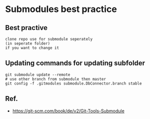 # Submodules best practice 

## Best practive 

```
clone repo use for submodule seperately
(in seperate folder)
if you want to change it
```

## Updating commands for updating subfolder 

```
git submodule update --remote 
# use other branch from submodule then master 
git config -f .gitmodules submodule.DbConnector.branch stable
```

## Ref.

  * https://git-scm.com/book/de/v2/Git-Tools-Submodule
